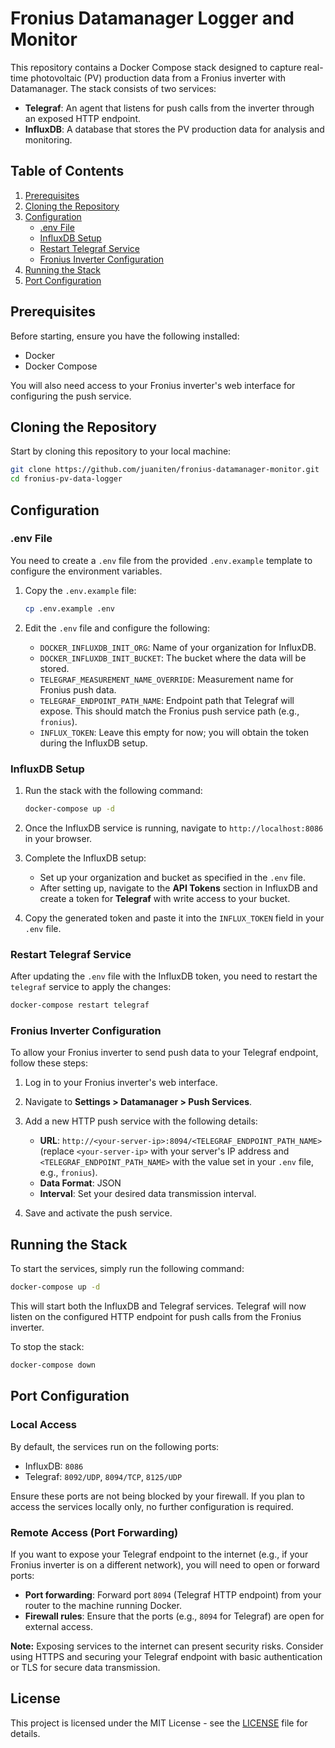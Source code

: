 # Fronius Datamanager Logger and Monitor

This repository contains a Docker Compose stack designed to capture real-time photovoltaic (PV) production data from a Fronius inverter with Datamanager. The stack consists of two services:

- **Telegraf**: An agent that listens for push calls from the inverter through an exposed HTTP endpoint.
- **InfluxDB**: A database that stores the PV production data for analysis and monitoring.

## Table of Contents

1. [Prerequisites](#prerequisites)
2. [Cloning the Repository](#cloning-the-repository)
3. [Configuration](#configuration)
   - [.env File](#env-file)
   - [InfluxDB Setup](#influxdb-setup)
   - [Restart Telegraf Service](#restart-telegraf-service)
   - [Fronius Inverter Configuration](#fronius-inverter-configuration)
4. [Running the Stack](#running-the-stack)
5. [Port Configuration](#port-configuration)

## Prerequisites

Before starting, ensure you have the following installed:

- Docker
- Docker Compose

You will also need access to your Fronius inverter's web interface for configuring the push service.

## Cloning the Repository

Start by cloning this repository to your local machine:

```bash
git clone https://github.com/juaniten/fronius-datamanager-monitor.git
cd fronius-pv-data-logger
```

## Configuration

### .env File

You need to create a `.env` file from the provided `.env.example` template to configure the environment variables.

1. Copy the `.env.example` file:

   ```bash
   cp .env.example .env
   ```

2. Edit the `.env` file and configure the following:
   - `DOCKER_INFLUXDB_INIT_ORG`: Name of your organization for InfluxDB.
   - `DOCKER_INFLUXDB_INIT_BUCKET`: The bucket where the data will be stored.
   - `TELEGRAF_MEASUREMENT_NAME_OVERRIDE`: Measurement name for Fronius push data.
   - `TELEGRAF_ENDPOINT_PATH_NAME`: Endpoint path that Telegraf will expose. This should match the Fronius push service path (e.g., `fronius`).
   - `INFLUX_TOKEN`: Leave this empty for now; you will obtain the token during the InfluxDB setup.

### InfluxDB Setup

1. Run the stack with the following command:

   ```bash
   docker-compose up -d
   ```

2. Once the InfluxDB service is running, navigate to `http://localhost:8086` in your browser.
3. Complete the InfluxDB setup:

   - Set up your organization and bucket as specified in the `.env` file.
   - After setting up, navigate to the **API Tokens** section in InfluxDB and create a token for **Telegraf** with write access to your bucket.

4. Copy the generated token and paste it into the `INFLUX_TOKEN` field in your `.env` file.

### Restart Telegraf Service

After updating the `.env` file with the InfluxDB token, you need to restart the `telegraf` service to apply the changes:

```bash
docker-compose restart telegraf
```

### Fronius Inverter Configuration

To allow your Fronius inverter to send push data to your Telegraf endpoint, follow these steps:

1. Log in to your Fronius inverter's web interface.
2. Navigate to **Settings > Datamanager > Push Services**.
3. Add a new HTTP push service with the following details:

   - **URL**: `http://<your-server-ip>:8094/<TELEGRAF_ENDPOINT_PATH_NAME>` (replace `<your-server-ip>` with your server's IP address and `<TELEGRAF_ENDPOINT_PATH_NAME>` with the value set in your `.env` file, e.g., `fronius`).
   - **Data Format**: JSON
   - **Interval**: Set your desired data transmission interval.

4. Save and activate the push service.

## Running the Stack

To start the services, simply run the following command:

```bash
docker-compose up -d
```

This will start both the InfluxDB and Telegraf services. Telegraf will now listen on the configured HTTP endpoint for push calls from the Fronius inverter.

To stop the stack:

```bash
docker-compose down
```

## Port Configuration

### Local Access

By default, the services run on the following ports:

- InfluxDB: `8086`
- Telegraf: `8092/UDP`, `8094/TCP`, `8125/UDP`

Ensure these ports are not being blocked by your firewall. If you plan to access the services locally only, no further configuration is required.

### Remote Access (Port Forwarding)

If you want to expose your Telegraf endpoint to the internet (e.g., if your Fronius inverter is on a different network), you will need to open or forward ports:

- **Port forwarding**: Forward port `8094` (Telegraf HTTP endpoint) from your router to the machine running Docker.
- **Firewall rules**: Ensure that the ports (e.g., `8094` for Telegraf) are open for external access.

**Note:** Exposing services to the internet can present security risks. Consider using HTTPS and securing your Telegraf endpoint with basic authentication or TLS for secure data transmission.

## License

This project is licensed under the MIT License - see the [LICENSE](LICENSE) file for details.
